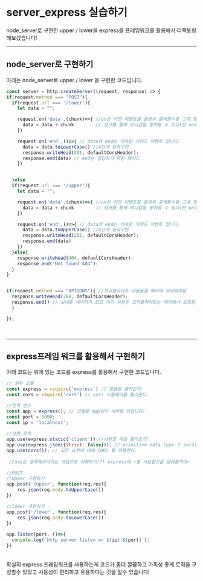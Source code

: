 # server_express 실습하기
node_server로 구현한 upper / lower을 express를 프레임워크를 활용해서 리팩토링 해보겠습니다!
<br />

---

## node_server로 구현하기
아래는 node_server로 upper / lower 을 구현한 코드입니다. 
<br />

```js
const server = http.createServer((request, response) => {
if(request.method === "POST"){
  if(request.url === '/lower'){
    let data = "";

    request.on('data',(chunk)=>{ //on은 어떤 이벤트를 줄경우 콜백함수를 그에 맞춰 실행하는 메서드
      data = data + chunk        // 청크를 통해 바디값을 받아올 수 있다(단 on이라는 데이터 키워드를 넣어야 됨)
    })

    request.on('end',()=>{ // data와 end는 약속된 키워드 이벤트 입니다.
      data = data.toLowerCase() //4단계 동작구현
      response.writeHead(201, defaultCorsHeader);
      response.end(data) // end는 응답하기 위한 메서드
    })


  }else 
  if(request.url === '/upper'){
    let data = "";

    request.on('data',(chunk)=>{ //on은 어떤 이벤트를 줄경우 콜백함수를 그에 맞춰 실행하는 메서드
      data = data + chunk        // 청크를 통해 바디값을 받아올 수 있다(단 on이라는 데이터 키워드를 넣어야 됨)
    })

    request.on('end',()=>{ // data와 end는 약속된 키워드 이벤트 입니다.
      data = data.toUpperCase() //4단계 동작구현
      response.writeHead(201, defaultCorsHeader);
      response.end(data)
    })
  }else{
    response.writeHead(404, defaultCorsHeader);
    response.end("Not found 404");
  }
}


if(request.method === "OPTIONS"){ //프리플라이트 내용들을 해더에 보내줘야됨 
  response.writeHead(200, defaultCorsHeader);
  response.end() // 보내줄 데이터가 없고 여기 부분은 프리플라이트는 헤더에서 요청됨
  }

});
```
<br />

---

## express프레임 워크를 활용해서 구현하기
아래 코드는 위에 있는 코드를 express를 활용해서 구현한 코드입니다.
<br />

```js
// 외부 모듈
const express = require('express') // 모듈을 불러온다.
const cors = require('cors') // cors 미들웨어를 불러온다.

//전역 변수
const app = express(); // 모듈을 app담아 서버를 만듭니다!
const port = 5000;
const ip = 'localhost';
 
//실행 로직
app.use(express.static('client')) //사용할 파일 불러오기!
app.use(express.json({strict: false})); // primitive data type 도 parsing 해주도록 설정
app.use(cors()); // 모든 요청에 대해 CORS 를 허용한다.
 
 //use는 등록해주다라는 개념으로 이해하기!!! express에 ~를 사용할것을 알려줄꺼야~
 
//POST 
//upper 구현하기
app.post('/upper', function(req,res){
    res.json(req.body.toUpperCase())
})

//loewr 구현하기
app.post('/lower', function(req,res){
    res.json(req.body.toLowerCase())
})
 
app.listen(port, ()=>{
  console.log(`http server listen on ${ip}:${port}`);
})
```
<br />
확실히 express 프레임워크를 사용하는게 코드가 좀더 깔끔하고 가독성 좋게 로직을 구성할수 있었고 사용성이 편리하고 유용하다는 것을 알수 있습니다!